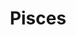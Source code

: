 ---
title: "Pisces"
hashtag: pisces
borders:
  - Andromeda
  - Aquarius
  - Aries
  - Cetus
  - Pegasus
  - Triangulum
layout: hashtag
related:
  - Piscis Austrinus
tags:
  - Zodiac
  - Fish
  - Constellation
---